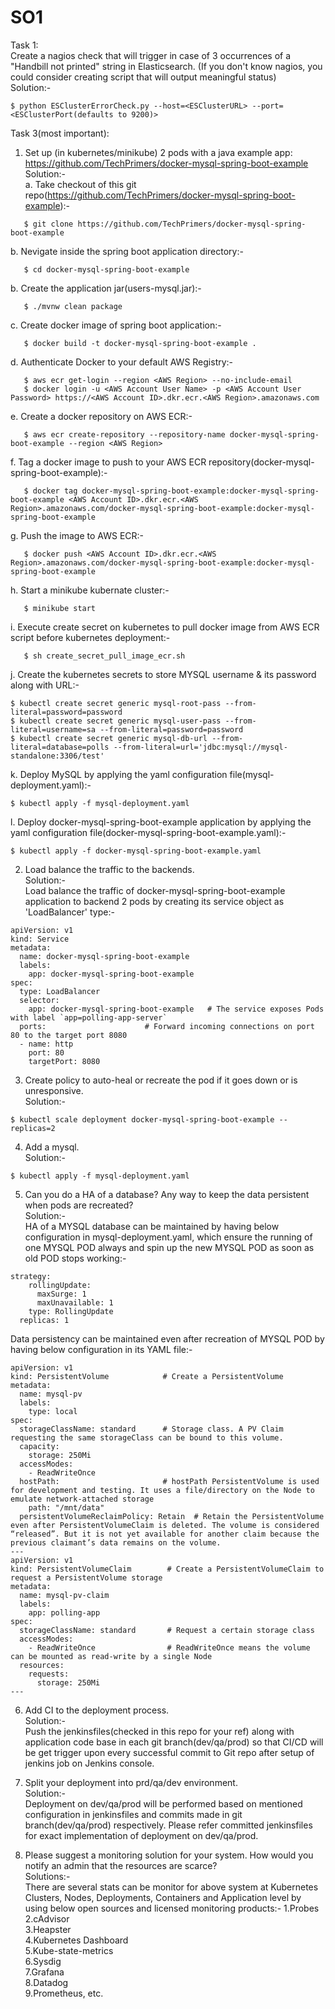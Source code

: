 # SO1

Task 1:  
Create a nagios check that will trigger in case of 3 occurrences of a "Handbill not printed" string
in Elasticsearch. (If you don't know nagios, you could consider creating script that will output
meaningful status)  
Solution:-
```
$ python ESClusterErrorCheck.py --host=<ESClusterURL> --port=<ESClusterPort(defaults to 9200)>
```
  
Task 3(most important):
1. Set up (in kubernetes/minikube) 2 pods with a java example app: https://github.com/TechPrimers/docker-mysql-spring-boot-example  
Solution:-  
a. Take checkout of this git repo(https://github.com/TechPrimers/docker-mysql-spring-boot-example):-
```
   $ git clone https://github.com/TechPrimers/docker-mysql-spring-boot-example
```
b. Nevigate inside the spring boot application directory:-
```
   $ cd docker-mysql-spring-boot-example
```
b. Create the application jar(users-mysql.jar):-
```
   $ ./mvnw clean package
```
c. Create docker image of spring boot application:-
```
   $ docker build -t docker-mysql-spring-boot-example .
```
d. Authenticate Docker to your default AWS Registry:-
```
   $ aws ecr get-login --region <AWS Region> --no-include-email
   $ docker login -u <AWS Account User Name> -p <AWS Account User Password> https://<AWS Account ID>.dkr.ecr.<AWS Region>.amazonaws.com
```
e. Create a docker repository on AWS ECR:-
```
   $ aws ecr create-repository --repository-name docker-mysql-spring-boot-example --region <AWS Region>
```
f. Tag a docker image to push to your AWS ECR repository(docker-mysql-spring-boot-example):-
```
   $ docker tag docker-mysql-spring-boot-example:docker-mysql-spring-boot-example <AWS Account ID>.dkr.ecr.<AWS Region>.amazonaws.com/docker-mysql-spring-boot-example:docker-mysql-spring-boot-example
```
g. Push the image to AWS ECR:-
```
   $ docker push <AWS Account ID>.dkr.ecr.<AWS Region>.amazonaws.com/docker-mysql-spring-boot-example:docker-mysql-spring-boot-example
```
h. Start a minikube kubernate cluster:-
```
   $ minikube start
```
i. Execute create secret on kubernetes to pull docker image from AWS ECR script before kubernetes deployment:-
```
   $ sh create_secret_pull_image_ecr.sh
```
j. Create the kubernetes secrets to store MYSQL username & its password along with URL:-
```
$ kubectl create secret generic mysql-root-pass --from-literal=password=password
$ kubectl create secret generic mysql-user-pass --from-literal=username=sa --from-literal=password=password
$ kubectl create secret generic mysql-db-url --from-literal=database=polls --from-literal=url='jdbc:mysql://mysql-standalone:3306/test'
```
k. Deploy MySQL by applying the yaml configuration file(mysql-deployment.yaml):-
```
$ kubectl apply -f mysql-deployment.yaml
```
l. Deploy docker-mysql-spring-boot-example application by applying the yaml configuration file(docker-mysql-spring-boot-example.yaml):-
```
$ kubectl apply -f docker-mysql-spring-boot-example.yaml
```

2. Load balance the traffic to the backends.  
Solution:-  
Load balance the traffic of docker-mysql-spring-boot-example application to backend 2 pods by creating its service object as 'LoadBalancer' type:-
```
apiVersion: v1
kind: Service
metadata:                     
  name: docker-mysql-spring-boot-example
  labels:
    app: docker-mysql-spring-boot-example
spec:                         
  type: LoadBalancer 
  selector:
    app: docker-mysql-spring-boot-example   # The service exposes Pods with label `app=polling-app-server`
  ports:                      # Forward incoming connections on port 80 to the target port 8080
  - name: http
    port: 80
    targetPort: 8080
```

3. Create policy to auto-heal or recreate the pod if it goes down or is unresponsive.  
Solution:-  
```
$ kubectl scale deployment docker-mysql-spring-boot-example --replicas=2
```

4. Add a mysql.  
Solution:-  
```
$ kubectl apply -f mysql-deployment.yaml
```

5. Can you do a HA of a database? Any way to keep the data persistent when pods are recreated?    
Solution:-  
HA of a MYSQL database can be maintained by having below configuration in mysql-deployment.yaml, which ensure the running of one MYSQL POD always and spin up the new MYSQL POD as soon as old POD stops working:-
```
strategy:
    rollingUpdate:
      maxSurge: 1
      maxUnavailable: 1
    type: RollingUpdate
  replicas: 1
```
Data persistency can be maintained even after recreation of MYSQL POD by having below configuration in its YAML file:-
```
apiVersion: v1
kind: PersistentVolume            # Create a PersistentVolume
metadata:
  name: mysql-pv
  labels:
    type: local
spec:
  storageClassName: standard      # Storage class. A PV Claim requesting the same storageClass can be bound to this volume. 
  capacity:
    storage: 250Mi
  accessModes:
    - ReadWriteOnce
  hostPath:                       # hostPath PersistentVolume is used for development and testing. It uses a file/directory on the Node to emulate network-attached storage
    path: "/mnt/data"
  persistentVolumeReclaimPolicy: Retain  # Retain the PersistentVolume even after PersistentVolumeClaim is deleted. The volume is considered “released”. But it is not yet available for another claim because the previous claimant’s data remains on the volume. 
---    
apiVersion: v1
kind: PersistentVolumeClaim        # Create a PersistentVolumeClaim to request a PersistentVolume storage
metadata:
  name: mysql-pv-claim
  labels:
    app: polling-app
spec:
  storageClassName: standard       # Request a certain storage class
  accessModes:
    - ReadWriteOnce                # ReadWriteOnce means the volume can be mounted as read-write by a single Node
  resources:
    requests:
      storage: 250Mi
---
```
6. Add CI to the deployment process.  
Solution:-  
Push the jenkinsfiles(checked in this repo for your ref) along with application code base in each git branch(dev/qa/prod) so that CI/CD will be get trigger upon every successful commit to Git repo after setup of jenkins job on Jenkins console.  

7. Split your deployment into prd/qa/dev environment.  
Solution:-  
Deployment on dev/qa/prod will be performed based on mentioned configuration in jenkinsfiles and commits made in git branch(dev/qa/prod) respectively. Please refer committed jenkinsfiles for exact implementation of deployment on dev/qa/prod.  

8. Please suggest a monitoring solution for your system. How would you notify an admin that the resources are scarce?  
Solutions:-  
There are several stats can be monitor for above system at Kubernetes Clusters, Nodes, Deployments, Containers and  Application level by using below open sources and licensed monitoring products:-
1.Probes  
2.cAdvisor  
3.Heapster  
4.Kubernetes Dashboard  
5.Kube-state-metrics  
6.Sysdig  
7.Grafana  
8.Datadog  
9.Prometheus, etc.  
